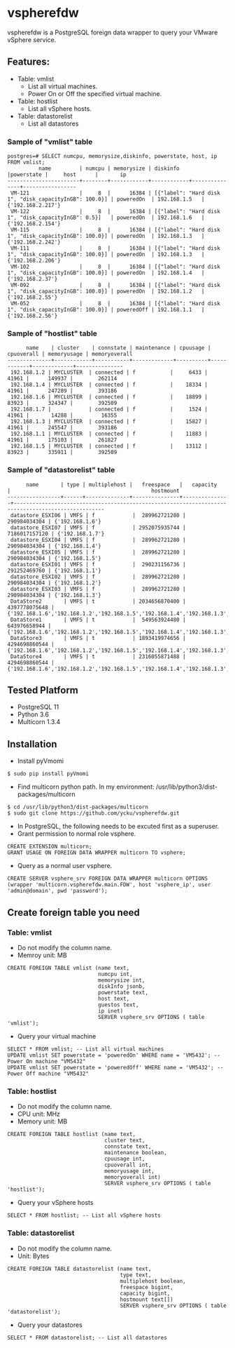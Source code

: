 # vspherefdw
vspherefdw is a PostgreSQL foreign data wrapper to query your VMware vSphere service.

## Features:
- Table: vmlist
  - List all virtual machines.
  - Power On or Off the specified virtual machine.
- Table: hostlist
  - List all vSphere hosts.
- Table: datastorelist
  - List all datastores

### Sample of "vmlist" table
```
postgres=# SELECT numcpu, memorysize,diskinfo, powerstate, host, ip FROM vmlist;
          name         | numcpu | memorysize | diskinfo                                               |powerstate |     host      |       ip
-----------------------+--------+------------+------------+---------------+-----------------
 VM-121                |     8  |      16384 | [{"label": "Hard disk 1", "disk_capacityInGB": 100.0}] | poweredOn  | 192.168.1.5   | {'192.168.2.217'}
 VM-122                |     8  |      16384 | [{"label": "Hard disk 1", "disk_capacityInGB": 0.5}]   | poweredOn  | 192.168.1.6   | {'192.168.2.154'}
 VM-115                |     8  |      16384 | [{"label": "Hard disk 1", "disk_capacityInGB": 100.0}] | poweredOn  | 192.168.1.3   | {'192.168.2.242'}
 VM-111                |     8  |      16384 | [{"label": "Hard disk 1", "disk_capacityInGB": 100.0}] | poweredOn  | 192.168.1.3   | {'192.168.2.206'}
 VM-102                |     8  |      16384 | [{"label": "Hard disk 1", "disk_capacityInGB": 100.0}] | poweredOn  | 192.168.1.4   | {'192.168.2.37'}
 VM-092                |     8  |      16384 | [{"label": "Hard disk 1", "disk_capacityInGB": 100.0}] | poweredOn  | 192.168.1.2   | {'192.168.2.55'}
 VM-052                |     8  |      16384 | [{"label": "Hard disk 1", "disk_capacityInGB": 100.0}] | poweredOff | 192.168.1.1   | {'192.168.2.56'}
```

### Sample of "hostlist" table
```
      name    | cluster    | connstate | maintenance | cpuusage | cpuoverall | memoryusage | memoryoverall
--------------+------------+-----------+-------------+----------+------------+-------------+---------------
 192.168.1.2 | MYCLUSTER  | connected | f           |     6433 |      41961 |      149937 |        262114
 192.168.1.4 | MYCLUSTER  | connected | f           |    18334 |      41961 |      247289 |        393186
 192.168.1.6 | MYCLUSTER  | connected | f           |    18899 |      83923 |      324347 |        392509
 192.168.1.7 |            | connected | f           |     1524 |      41961 |       14288 |         16355 
 192.168.1.3 | MYCLUSTER  | connected | f           |    15827 |      41961 |      245547 |        393186
 192.168.1.1 | MYCLUSTER  | connected | f           |    11883 |      41961 |      175103 |        261827
 192.168.1.5 | MYCLUSTER  | connected | f           |    13112 |      83923 |      335911 |        392509
```

### Sample of "datastorelist" table
```
      name       | type | multiplehost |   freespace   |   capacity    |                                             hostmount
-----------------+------+--------------+---------------+---------------+---------------------------------------------------------------------------------------------------
 datastore_ESXI06 | VMFS | f            |  289962721280 |  290984034304 | {'192.168.1.6'}
 datastore_ESXI07 | VMFS | f            | 2952075935744 | 7186017157120 | {'192.168.1.7'}
 datastore_ESXI04 | VMFS | f            |  289962721280 |  290984034304 | {'192.168.1.4'}
 datastore_ESXI05 | VMFS | f            |  289962721280 |  290984034304 | {'192.168.1.5'}
 datastore_ESXI01 | VMFS | f            |  290231156736 |  291252469760 | {'192.168.1.1'}
 datastore_ESXI02 | VMFS | f            |  289962721280 |  290984034304 | {'192.168.1.2'}
 datastore_ESXI03 | VMFS | f            |  289962721280 |  290984034304 | {'192.168.1.3'}
 DataStore2       | VMFS | t            | 2034656870400 | 4397778075648 | {'192.168.1.6','192.168.1.2','192.168.1.5','192.168.1.4','192.168.1.3','192.168.1.1'}
 DataStore1       | VMFS | t            |  549563924480 |  643976658944 | {'192.168.1.6','192.168.1.2','192.168.1.5','192.168.1.4','192.168.1.3','192.168.1.1'}
 DataStore3       | VMFS | t            | 1893419974656 | 4294698860544 | {'192.168.1.6','192.168.1.2','192.168.1.5','192.168.1.4','192.168.1.3','192.168.1.1'}
 DataStore4       | VMFS | t            | 2316055871488 | 4294698860544 | {'192.168.1.6','192.168.1.2','192.168.1.5','192.168.1.4','192.168.1.3','192.168.1.1'}

```


## Tested Platform
- PostgreSQL 11
- Python 3.6
- Multicorn 1.3.4

## Installation
- Install pyVmomi
```
$ sudo pip install pyVmomi
```

- Find multicorn python path. In my environment: /usr/lib/python3/dist-packages/multicorn
```
$ cd /usr/lib/python3/dist-packages/multicorn
$ sudo git clone https://github.com/ycku/vspherefdw.git
```

- In PostgreSQL, the following needs to be excuted first as a superuser.
- Grant permission to normal role vsphere.
```
CREATE EXTENSION multicorn;
GRANT USAGE ON FOREIGN DATA WRAPPER multicorn TO vsphere;
```

- Query as a normal user vsphere.

```
CREATE SERVER vsphere_srv FOREIGN DATA WRAPPER multicorn OPTIONS (wrapper 'multicorn.vspherefdw.main.FDW', host 'vsphere_ip', user 'admin@domain', pwd 'password');
```
## Create foreign table you need
### Table: vmlist
- Do not modify the column name.
- Memroy unit: MB
```
CREATE FOREIGN TABLE vmlist (name text,
                             numcpu int,
                             memorysize int,
                             diskInfo jsonb,
                             powerstate text,
                             host text,
                             guestos text,
                             ip inet)
                             SERVER vsphere_srv OPTIONS ( table 'vmlist');
```
- Query your virtual machine
```
SELECT * FROM vmlist; -- List all virtual machines
UPDATE vmlist SET powerstate = 'poweredOn' WHERE name = 'VM5432'; -- Power On machine "VM5432"
UPDATE vmlist SET powerstate = 'poweredOff' WHERE name = 'VM5432'; -- Power Off machine "VM5432"
```

### Table: hostlist
- Do not modify the column name.
- CPU unit: MHz
- Memory unit: MB
```
CREATE FOREIGN TABLE hostlist (name text, 
                               cluster text, 
                               connstate text, 
                               maintenance boolean, 
                               cpuusage int, 
                               cpuoverall int, 
                               memoryusage int, 
                               memoryoverall int) 
                               SERVER vsphere_srv OPTIONS ( table 'hostlist');
```
- Query your vSphere hosts
```
SELECT * FROM hostlist; -- List all vSphere hosts
```

### Table: datastorelist
- Do not modify the column name.
- Unit: Bytes
```
CREATE FOREIGN TABLE datastorelist (name text, 
                                    type text, 
                                    multiplehost boolean, 
                                    freespace bigint, 
                                    capacity bigint, 
                                    hostmount text[]) 
                                    SERVER vsphere_srv OPTIONS ( table 'datastorelist');
```
- Query your datastores
```
SELECT * FROM datastorelist; -- List all datastores
```
